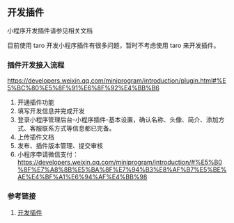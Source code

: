 ## 开发插件

小程序开发插件请参见相关文档

目前使用 taro 开发小程序插件有很多问题，暂时不考虑使用 taro 来开发插件。

### 插件开发接入流程

https://developers.weixin.qq.com/miniprogram/introduction/plugin.html#%E5%BC%80%E5%8F%91%E6%8F%92%E4%BB%B6

1. 开通插件功能
2. 填写开发信息并完成开发
3. 登录小程序管理后台-小程序插件-基本设置，确认名称、头像、简介、添加方式、客服联系方式等信息都已完备。
4. 上传插件文档
5. 发布、插件版本管理、提交审核
6. 小程序申请微信支付：
   https://developers.weixin.qq.com/miniprogram/introduction/#%E5%B0%8F%E7%A8%8B%E5%BA%8F%E7%94%B3%E8%AF%B7%E5%BE%AE%E4%BF%A1%E6%94%AF%E4%BB%98

### 参考链接

1. [开发插件](https://developers.weixin.qq.com/miniprogram/dev/framework/plugin/development.html)
